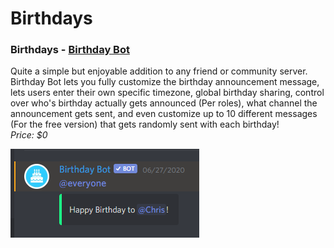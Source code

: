 # Birthdays

### Birthdays - [Birthday Bot](https://top.gg/bot/656621136808902656)

Quite a simple but enjoyable addition to any friend or community server. Birthday Bot lets you fully customize the birthday announcement message, lets users enter their own specific timezone, global birthday sharing, control over who's birthday actually gets announced (Per roles), what channel the announcement gets sent, and even customize up to 10 different messages (For the free version) that gets randomly sent with each birthday! \
_Price: $0_

![Birthdays Birthday Bot](<../.gitbook/assets/image (10).png>)

